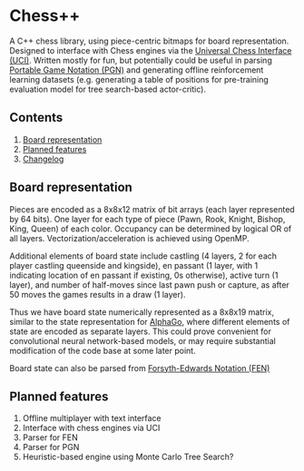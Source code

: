 # Chess++
A C++ chess library, using piece-centric bitmaps for board representation. Designed to interface with Chess engines via
the [Universal Chess Interface (UCI)](https://en.wikipedia.org/wiki/Universal_Chess_Interface). Written mostly for fun,
but potentially could be useful in parsing
[Portable Game Notation (PGN)](https://en.wikipedia.org/wiki/Portable_Game_Notation) and generating offline
reinforcement learning datasets (e.g. generating a table of positions for pre-training evaluation model for tree
search-based actor-critic).

## Contents

1. [Board representation](#board-representation)
1. [Planned features](#planned-features)
1. [Changelog](CHANGELOG.md)

## Board representation

Pieces are encoded as a 8x8x12 matrix of bit arrays (each layer represented by 64 bits). One layer for each type of
piece (Pawn, Rook, Knight, Bishop, King, Queen) of each color. Occupancy can be determined by logical OR of all layers.
Vectorization/acceleration is achieved using OpenMP.

Additional elements of board state include castling (4 layers, 2 for each player castling queenside and kingside), en
passant (1 layer, with 1 indicating location of en passant if existing, 0s otherwise), active turn (1 layer), and number
of half-moves since last pawn push or capture, as after 50 moves the games results in a draw (1 layer).

Thus we have board state numerically represented as a 8x8x19 matrix, similar to the state representation for
[AlphaGo](https://deepmind.com/research/case-studies/alphago-the-story-so-far), where different elements of state are
encoded as separate layers. This could prove convenient for convolutional neural network-based models, or may require
substantial modification of the code base at some later point.

Board state can also be parsed from
[Forsyth-Edwards Notation (FEN)](https://en.wikipedia.org/wiki/Forsyth%E2%80%93Edwards_Notation)

## Planned features
1. Offline multiplayer with text interface
1. Interface with chess engines via UCI
1. Parser for FEN
1. Parser for PGN
1. Heuristic-based engine using Monte Carlo Tree Search?